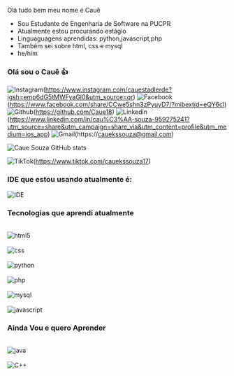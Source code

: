 Olá tudo bem meu nome é Cauê
- Sou Estudante de Engenharia de Software na PUCPR
- Atualmente estou procurando estágio
- Linguaguagens aprendidas: python,javascript,php
- Também sei sobre html, css e mysql
- he/him 
### Olá sou o Cauê 👍
![Instagram](https://img.shields.io/badge/Instagram-E4405F?style=for-the-badge&logo=instagram&logoColor=white)(https://www.instagram.com/cauestadlerde?igsh=emp6dG5tMWFyaGl0&utm_source=qr)
![Facebook](https://img.shields.io/badge/Facebook-1877F2?style=for-the-badge&logo=facebook&logoColor=white)(https://www.facebook.com/share/CCwe5shn3zPyuyD7/?mibextid=eQY6cl)
![Github](https://img.shields.io/badge/GitHub-100000?style=for-the-badge&logo=github&logoColor=white)(https://github.com/Caue18)
![Linkedin](https://img.shields.io/badge/LinkedIn-0077B5?style=for-the-badge&logo=linkedin&logoColor=white)(https://www.linkedin.com/in/cau%C3%AA-souza-959275241?utm_source=share&utm_campaign=share_via&utm_content=profile&utm_medium=ios_app)
![Gmail](https://img.shields.io/badge/Gmail-D14836?style=for-the-badge&logo=gmail&logoColor=white)(https://cauekssouza@gmail.com)

![Caue Souza GitHub stats](https://github-readme-stats.vercel.app/api?username=Caue18&show_icons=true&theme=radical)



![TikTok](https://img.shields.io/badge/TikTok-000000?style=for-the-badge&logo=tiktok&logoColor=white)(https://www.tiktok.com/cauekssouza17)


### IDE que estou usando atualmente é:
![IDE](https://img.shields.io/badge/Visual_Studio_Code-0078D4?style=for-the-badge&logo=visual%20studio%20code&logoColor=white)

### Tecnologias que aprendi atualmente

<div style="display: incine_block"><br/>
 <img align = "center" alt="html5" src= "https://img.shields.io/badge/HTML5-E34F26?style=for-the-badge&logo=html5&logoColor=white">
</div>
<div style="display: incine_block"><br/>
 <img align = "center" alt="css" src= "https://img.shields.io/badge/CSS3-1572B6?style=for-the-badge&logo=css3&logoColor=white">
</div>
<div style="display: incine_block"><br/>
 <img align = "center" alt="python" src= "https://img.shields.io/badge/Python-14354C?style=for-the-badge&logo=python&logoColor=white">
</div>
<div style="display: incine_block"><br/>
 <img align = "center" alt="php" src= "https://img.shields.io/badge/PHP-777BB4?style=for-the-badge&logo=php&logoColor=white">
</div>
<div style="display: incine_block"><br/>
 <img align = "center" alt="mysql" src= "https://img.shields.io/badge/MySQL-00000F?style=for-the-badge&logo=mysql&logoColor=white">
</div>
<div style="display: incine_block"><br/>
 <img align = "center" alt="javascript" src= "https://img.shields.io/badge/JavaScript-F7DF1E?style=for-the-badge&logo=javascript&logoColor=black">
</div>


### Ainda Vou e quero Aprender
<div style="display: incline_block"><br/>
<img align= "center" alt="java" src= "https://img.shields.io/badge/Java-ED8B00?style=for-the-badge&logo=openjdk&logoColor=white">
</div>
<div style="display: incline_block"><br/>
<img align= "center" alt="C++" src= "https://img.shields.io/badge/C%2B%2B-00599C?style=for-the-badge&logo=c%2B%2B&logoColor=white">
</div>

